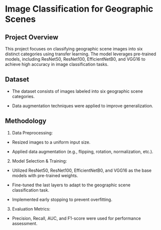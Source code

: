 # Image Classification for Geographic Scenes

## Project Overview
This project focuses on classifying geographic scene images into six distinct categories using transfer learning. The model leverages pre-trained models, including ResNet50, ResNet100, EfficientNetB0, and VGG16 to achieve high accuracy in image classification tasks.

## Dataset
* The dataset consists of images labeled into six geographic scene categories.

* Data augmentation techniques were applied to improve generalization.

## Methodology
1. Data Preprocessing:

* Resized images to a uniform input size.

* Applied data augmentation (e.g., flipping, rotation, normalization, etc.).

2. Model Selection & Training:

* Utilized ResNet50, ResNet100, EfficientNetB0, and VGG16 as the base models with pre-trained weights.

* Fine-tuned the last layers to adapt to the geographic scene classification task.

* Implemented early stopping to prevent overfitting.

3. Evaluation Metrics:

* Precision, Recall, AUC, and F1-score were used for performance assessment.


